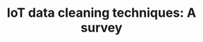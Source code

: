 ---
title: " IoT data cleaning techniques: A survey"
collection: publications
category: manuscripts
# permalink: /publication/2009-10-01-paper-title-number-1
excerpt: 'This paper is about the number 1. The number 2 is left for future work.'
# date: 2009-10-01
venue: 'Journal 1'
projectpageurl: 'http://academicpages.github.io/files/slides1.pdf'
paperurl: 'http://academicpages.github.io/files/paper1.pdf'
# codeurl: 'http://academicpages.github.io/files/paper1.pdf'
# citation: 'Your Name, You. (2009). &quot;Paper Title Number 1.&quot; <i>Journal 1</i>. 1(1).'
---
